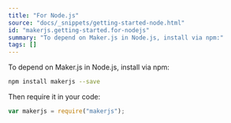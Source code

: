 ```yaml
---
title: "For Node.js"
source: "docs/_snippets/getting-started-node.html"
id: "makerjs.getting-started.for-nodejs"
summary: "To depend on Maker.js in Node.js, install via npm:"
tags: []
---
```

To depend on Maker.js in Node.js, install via npm:

```bash
npm install makerjs --save
```

Then require it in your code:

```js
var makerjs = require("makerjs");
```
